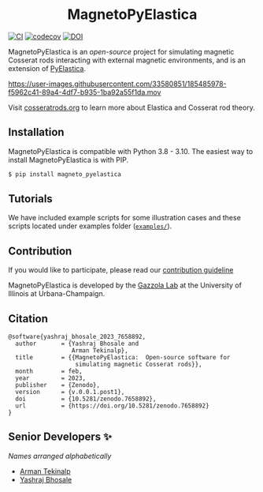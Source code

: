 <div align='center'> <h1> MagnetoPyElastica </h1> </div>

[![CI][badge-CI]][link-CI]  [![codecov][badge-codecov]][link-codecov] [![DOI][badge-doi]][link-doi]

MagnetoPyElastica is an *open-source* project for simulating magnetic Cosserat rods interacting with external magnetic environments, and is an extension of [PyElastica][pyelastica-repo].

https://user-images.githubusercontent.com/33580851/185485978-f5962c41-89a4-4df7-b935-1ba92a55f1da.mov

[//]: # ([![gallery][link-readme-gallary]][link-project-website])

Visit [cosseratrods.org][link-project-website] to learn more about Elastica and Cosserat rod theory.

## Installation

[//]: # ([![PyPI version][badge-pypi]][link-pypi])

MagnetoPyElastica is compatible with Python 3.8 - 3.10. The easiest way to install MagnetoPyElastica is with PIP.

~~~bash
$ pip install magneto_pyelastica
~~~

[//]: # (## Documentation)

[//]: # ([![Documentation Status][badge-docs-status]][link-docs-status])

[//]: # ()
[//]: # (Documentation of PyElastica is available [here][link-docs-website])

## Tutorials

We have included example scripts for some illustration cases and these scripts located under examples folder ([`examples/`](examples/)).


## Contribution

If you would like to participate, please read our [contribution guideline](CONTRIBUTING.md)

MagnetoPyElastica is developed by the [Gazzola Lab][link-lab-website] at the University of Illinois at Urbana-Champaign.

## Citation

```
@software{yashraj_bhosale_2023_7658892,
  author       = {Yashraj Bhosale and
                  Arman Tekinalp},
  title        = {{MagnetoPyElastica:  Open-source software for 
                   simulating magnetic Cosserat rods}},
  month        = feb,
  year         = 2023,
  publisher    = {Zenodo},
  version      = {v.0.0.1.post1},
  doi          = {10.5281/zenodo.7658892},
  url          = {https://doi.org/10.5281/zenodo.7658892}
}
```

## Senior Developers ✨
_Names arranged alphabetically_
- [Arman Tekinalp](https://github.com/armantekinalp)
- [Yashraj Bhosale](https://github.com/bhosale2)

[//]: # (Collection of URLs.)

[//]: # ([link-readme-gallary]: https://github.com/skim0119/PyElastica/blob/assets_logo/assets/alpha_gallery.gif)

[link-project-website]: https://cosseratrods.org
[link-lab-website]: http://mattia-lab.com/
[link-docs-website]: https://docs.cosseratrods.org/

[badge-CI]: https://github.com/armantekinalp/MagnetoPyElastica/workflows/CI/badge.svg
[badge-codecov]: https://codecov.io/gh/armantekinalp/MagnetoPyElastica/branch/main/graph/badge.svg
[badge-doi]: https://zenodo.org/badge/513349542.svg
[link-CI]: https://github.com/armantekinalp/MagnetoPyElastica/actions
[link-codecov]: https://codecov.io/gh/armantekinalp/MagnetoPyElastica
[link-doi]: https://zenodo.org/badge/latestdoi/513349542
[pyelastica-repo]: ttps://github.com/GazzolaLab/PyElastica
